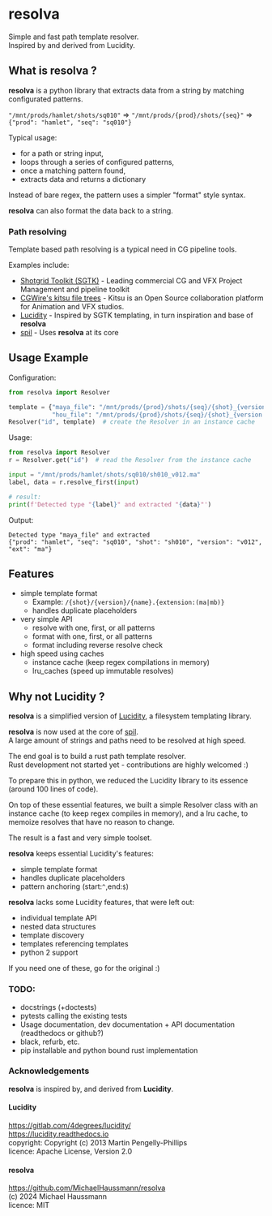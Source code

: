 
# resolva

Simple and fast path template resolver.  
Inspired by and derived from Lucidity.


## What is resolva ?

**resolva** is a python library that extracts data from a string by matching configurated patterns.

`"/mnt/prods/hamlet/shots/sq010"` => 
`"/mnt/prods/{prod}/shots/{seq}"` => 
`{"prod": "hamlet", "seq": "sq010"}`

Typical usage:
- for a path or string input,
- loops through a series of configured patterns, 
- once a matching pattern found, 
- extracts data and returns a dictionary

Instead of bare regex, the pattern uses a simpler "format" style syntax.  

**resolva** can also format the data back to a string.

### Path resolving

Template based path resolving is a typical need in CG pipeline tools.

Examples include:

- [Shotgrid Toolkit (SGTK)](https://github.com/shotgunsoftware/tk-config-default/blob/master/core/templates.yml) - Leading commercial CG and VFX Project Management and pipeline toolkit
- [CGWire's kitsu file trees](https://zou.cg-wire.com/file_trees) - Kitsu is an Open Source collaboration platform for Animation and VFX studios. 
- [Lucidity](https://gitlab.com/4degrees/lucidity) - Inspired by SGTK templating, in turn inspiration and base of **resolva**
- [spil](https://github.com/MichaelHaussmann/spil) - Uses **resolva** at its core


## Usage Example

Configuration:
```python
from resolva import Resolver

template = {"maya_file": "/mnt/prods/{prod}/shots/{seq}/{shot}_{version:(v\d\d\d)}.{ext:(ma|mb)}",
            "hou_file": "/mnt/prods/{prod}/shots/{seq}/{shot}_{version:(v\d\d\d)}.{ext:(hip|hipnc)}"}
Resolver("id", template)  # create the Resolver in an instance cache
```
Usage:
```python
from resolva import Resolver
r = Resolver.get("id")  # read the Resolver from the instance cache

input = "/mnt/prods/hamlet/shots/sq010/sh010_v012.ma"
label, data = r.resolve_first(input)

# result:
print(f'Detected type "{label}" and extracted "{data}"')
```
Output:
```
Detected type "maya_file" and extracted 
{"prod": "hamlet", "seq": "sq010", "shot": "sh010", "version": "v012", "ext": "ma"}
```



## Features

- simple template format     
  - Example: `/{shot}/{version}/{name}.{extension:(ma|mb)}`
  - handles duplicate placeholders
- very simple API
  - resolve with one, first, or all patterns
  - format with one, first, or all patterns
  - format including reverse resolve check
- high speed using caches
  - instance cache (keep regex compilations in memory)
  - lru_caches (speed up immutable resolves)


## Why not Lucidity ?

**resolva** is a simplified version of [Lucidity](https://gitlab.com/4degrees/lucidity), a filesystem templating library.

**resolva** is now used at the core of [spil](https://github.com/MichaelHaussmann/spil).  
A large amount of strings and paths need to be resolved at high speed.

The end goal is to build a rust path template resolver.  
Rust development not started yet - contributions are highly welcomed :)

To prepare this in python, we reduced the Lucidity library to its essence (around 100 lines of code).

On top of these essential features, we built a simple Resolver class with an instance cache (to keep regex compiles in memory), and a lru cache, to memoize resolves that have no reason to change.

The result is a fast and very simple toolset.

**resolva** keeps essential Lucidity's features:

- simple template format 
- handles duplicate placeholders
- pattern anchoring (start:`^`,end:`$`)

**resolva** lacks some Lucidity features, that were left out:

- individual template API
- nested data structures
- template discovery
- templates referencing templates
- python 2 support

If you need one of these, go for the original :)


### TODO:

- docstrings (+doctests) 
- pytests calling the existing tests
- Usage documentation, dev documentation + API documentation (readthedocs or github?)
- black, refurb, etc.
- pip installable and python bound rust implementation 


### Acknowledgements

**resolva** is inspired by, and derived from **Lucidity**.

#### Lucidity 

https://gitlab.com/4degrees/lucidity/  
https://lucidity.readthedocs.io  
copyright: Copyright (c) 2013 Martin Pengelly-Phillips  
licence: Apache License, Version 2.0

#### resolva

https://github.com/MichaelHaussmann/resolva  
(c) 2024 Michael Haussmann  
licence: MIT
